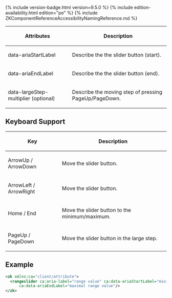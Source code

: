  {% include
version-badge.html version=9.5.0 %} {% include edition-availability.html edition="pe" %} {% include
ZKComponentReferenceAccessibilityNamingReference.md %}

<table>
<thead>
<tr class="header">
<th><center>
<p>Attributes</p>
</center></th>
<th><center>
<p>Description</p>
</center></th>
</tr>
</thead>
<tbody>
<tr class="odd">
<td><p>data-ariaStartLabel</p></td>
<td><p>Describe the the slider button (start).</p></td>
</tr>
<tr class="even">
<td><p>data-ariaEndLabel</p></td>
<td><p>Describe the the slider button (end).</p></td>
</tr>
<tr class="odd">
<td><p>data-largeStep-multiplier (optional)</p></td>
<td><p>Describe the moving step of pressing PageUp/PageDown.</p></td>
</tr>
</tbody>
</table>

## Keyboard Support

<table>
<thead>
<tr class="header">
<th><center>
<p>Key</p>
</center></th>
<th><center>
<p>Description</p>
</center></th>
</tr>
</thead>
<tbody>
<tr class="odd">
<td><p>ArrowUp / ArrowDown</p></td>
<td><p>Move the slider button.</p></td>
</tr>
<tr class="even">
<td><p>ArrowLeft / ArrowRight</p></td>
<td><p>Move the slider button.</p></td>
</tr>
<tr class="odd">
<td><p>Home / End</p></td>
<td><p>Move the slider button to the minimum/maximum.</p></td>
</tr>
<tr class="even">
<td><p>PageUp / PageDown</p></td>
<td><p>Move the slider button in the large step.</p></td>
</tr>
</tbody>
</table>

## Example

``` xml
<zk xmlns:ca="client/attribute">
  <rangeslider ca:aria-label="range value" ca:data-ariaStartLabel="minimal range value"
      ca:data-ariaEndLabel="maximal range value"/>
</zk>
```

